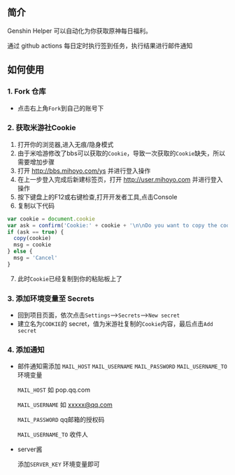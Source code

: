 ## 简介

Genshin Helper 可以自动化为你获取原神每日福利。

通过 github actions 每日定时执行签到任务，执行结果进行邮件通知

## 如何使用

### 1. Fork 仓库
- 点击右上角`Fork`到自己的账号下
### 2. 获取米游社Cookie

1. 打开你的浏览器,进入无痕/隐身模式
2. 由于米哈游修改了bbs可以获取的`Cookie`，导致一次获取的`Cookie`缺失，所以需要增加步骤
3. 打开 http://bbs.mihoyo.com/ys 并进行登入操作
4. 在上一步登入完成后新建标签页，打开 http://user.mihoyo.com 并进行登入操作
5. 按下键盘上的F12或右键检查,打开开发者工具,点击Console
6. 复制以下代码
```javascript
var cookie = document.cookie
var ask = confirm('Cookie:' + cookie + '\n\nDo you want to copy the cookie to the clipboard?')
if (ask == true) {
  copy(cookie)
  msg = cookie
} else {
  msg = 'Cancel'
}
```

7. 此时`Cookie`已经复制到你的粘贴板上了


### 3. 添加环境变量至 Secrets

- 回到项目页面，依次点击`Settings`-->`Secrets`-->`New secret`
- 建立名为`COOKIE`的 secret，值为米游社复制的`Cookie`内容，最后点击`Add secret`


### 4. 添加通知

- 邮件通知需添加 `MAIL_HOST` `MAIL_USERNAME` `MAIL_PASSWORD` `MAIL_USERNAME_TO` 环境变量

  `MAIL_HOST` 如 pop.qq.com

   `MAIL_USERNAME`  如 xxxxx@qq.com

  `MAIL_PASSWORD` qq邮箱的授权码

   `MAIL_USERNAME_TO` 收件人

- server酱

  添加`SERVER_KEY`  环境变量即可
